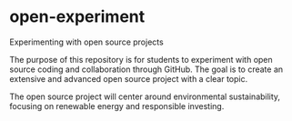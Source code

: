 # open-experiment
Experimenting with open source projects

The purpose of this repository is for students to experiment with open source coding and collaboration through GitHub. The goal is to create an extensive and advanced open source project with a clear topic.

The open source project will center around environmental sustainability, focusing on renewable energy and responsible investing.